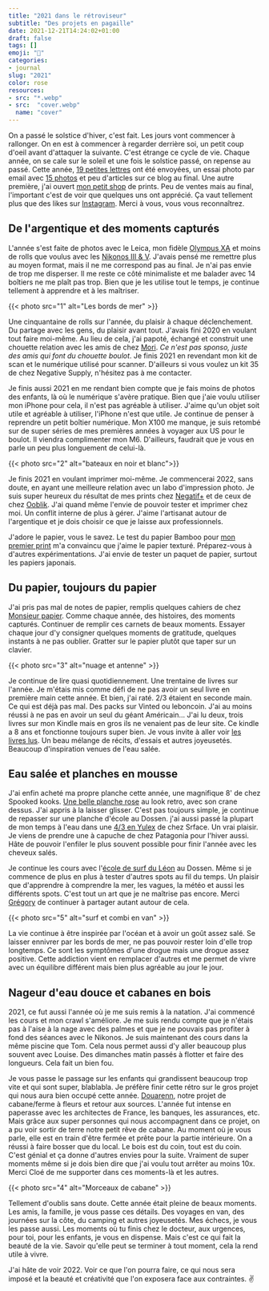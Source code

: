 ```yaml
---
title: "2021 dans le rétroviseur"
subtitle: "Des projets en pagaille"
date: 2021-12-21T14:24:02+01:00
draft: false
tags: []
emoji: "🌅"
categories:
- journal
slug: "2021"
color: rose
resources:
- src: "*.webp"
- src:  "cover.webp"
  name: "cover"
---
```

On a passé le solstice d'hiver, c'est fait. Les jours vont commencer à rallonger. On en est à commencer à regarder derrière soi, un petit coup d'oeil avant d'attaquer la suivante. C'est étrange ce cycle de vie. Chaque année, on se cale sur le soleil et une fois le solstice passé, on repense au passé. Cette année, [19 petites lettres](/bonjour) ont été envoyées, un essai photo par email avec [15 photos](/details) et peu d'articles sur ce blog au final. Une autre première, j'ai ouvert [mon petit shop](/shop) de prints. Peu de ventes mais au final, l'important c'est de voir que quelques uns ont apprécié. Ça vaut tellement plus que des likes sur [Instagram](https://instagram.com/bonjouryannick). Merci à vous, vous vous reconnaîtrez. 

## De l'argentique et des moments capturés

L'année s'est faite de photos avec le Leica, mon fidèle [Olympus XA](/olympus-xa) et moins de rolls que voulus avec les [Nikonos III & V](/nikonos-v). J'avais pensé me remettre plus au moyen format, mais il ne me correspond pas au final. Je n'ai pas envie de trop me disperser. Il me reste ce côté minimaliste et me balader avec 14 boîtiers ne me plaît pas trop. Bien que je les utilise tout le temps, je continue tellement à apprendre et à les maîtriser. 

{{< photo src="1" alt="Les bords de mer" >}}

Une cinquantaine de rolls sur l'année, du plaisir à chaque déclenchement. Du partage avec les gens, du plaisir avant tout. J'avais fini 2020 en voulant tout faire moi-même. Au lieu de cela, j'ai papoté, échangé et construit une chouette relation avec les amis de chez [Mori](https://morifilmlab.com). *Ce n'est pas sponso, juste des amis qui font du chouette boulot*. Je finis 2021 en revendant mon kit de scan et le numérique utilisé pour scanner. D'ailleurs si vous voulez un kit 35 de chez Negative Supply, n'hésitez pas à me contacter.

Je finis aussi 2021 en me rendant bien compte que je fais moins de photos des enfants, là où le numérique s'avère pratique. Bien que j'aie voulu utiliser mon iPhone pour cela, il n'est pas agréable à utiliser. J'aime qu'un objet soit utile et agréable à utiliser, l'iPhone n'est que utile. Je continue de penser à reprendre un petit boîtier numérique. Mon X100 me manque, je suis retombé sur de super séries de mes premières années à voyager aux US pour le boulot. Il viendra complimenter mon M6. D'ailleurs, faudrait que je vous en parle un peu plus longuement de celui-là. 

{{< photo src="2" alt="bateaux en noir et blanc">}}

Je finis 2021 en voulant imprimer moi-même. Je commencerai 2022, sans doute, en ayant une meilleure relation avec un labo d'impression photo. Je suis super heureux du résultat de mes prints chez [Negatif+](https://negatifplus.com) et de ceux de chez [Ooblik](https://print-ooblik.fr/fr/). J'ai quand même l'envie de pouvoir tester et imprimer chez moi. Un conflit interne de plus à gérer. J'aime l'artisanat autour de l'argentique et je dois choisir ce que je laisse aux professionnels. 

J'adore le papier, vous le savez. Le test du papier Bamboo pour [mon premier print](/shop/sunrise-i) m'a convaincu que j'aime le papier texturé. Préparez-vous à d'autres expérimentations. J'ai envie de tester un paquet de papier, surtout les papiers japonais.

## Du papier, toujours du papier

J'ai pris pas mal de notes de papier, remplis quelques cahiers de chez [Monsieur papier](https://www.monsieurpapier.fr/en/). Comme chaque année, des histoires, des moments capturés. Continuer de remplir ces carnets de beaux moments. Essayer chaque jour d'y consigner quelques moments de gratitude, quelques instants à ne pas oublier. Gratter sur le papier plutôt que taper sur un clavier.

{{< photo src="3"  alt="nuage et antenne" >}}

Je continue de lire quasi quotidiennement. Une trentaine de livres sur l'année. Je m'étais mis comme défi de ne pas avoir un seul livre en première main cette année. Et bien, j'ai raté. 2/3 étaient en seconde main. Ce qui est déjà pas mal. Des packs sur Vinted ou leboncoin. J'ai au moins réussi à ne pas en avoir un seul du géant Américain... J'ai lu deux, trois livres sur mon Kindle mais en gros ils ne venaient pas de leur site. Ce kindle a 8 ans et fonctionne toujours super bien. Je vous invite à aller voir [les livres lus](/books). Un beau mélange de récits, d'essais et autres joyeusetés. Beaucoup d'inspiration venues de l'eau salée. 

## Eau salée et planches en mousse

J'ai enfin acheté ma propre planche cette année, une magnifique 8' de chez Spooked kooks. [Une belle planche rose](https://spookedkooks.com/products/dead-hippie-8) au look retro, avec son crane dessus. J'ai appris à la laisser glisser. C'est pas toujours simple, je continue de repasser sur une planche d'école au Dossen. j'ai aussi passé la plupart de mon temps à l'eau dans une [4/3 en Yulex](https://srface.com/shop/mens-eco-wetsuit/?currency=EUR) de chez Srface. Un vrai plaisir. Je viens de prendre une à capuche de chez Patagonia pour l'hiver aussi. Hâte de pouvoir l'enfiler le plus souvent possible pour finir l'année avec les cheveux salés.

Je continue les cours avec l'[école de surf du Léon](https://www.ecole-surf-leon.com) au Dossen. Même si je commence de plus en plus à tester d'autres spots au fil du temps. Un plaisir que d'apprendre à comprendre la mer, les vagues, la météo et aussi les différents spots. C'est tout un art que je ne maîtrise pas encore. Merci [Grégory](https://gregorymignard.com/la-bonne-meteo/) de continuer à partager autant autour de cela.

{{< photo src="5" alt="surf et combi en van" >}}

La vie continue à être inspirée par l'océan et à avoir un goût assez salé. Se laisser ennivrer par les bords de mer, ne pas pouvoir rester loin d'elle trop longtemps. Ce sont les symptômes d'une drogue mais une drogue assez positive. Cette addiction vient en remplacer d'autres et me permet de vivre avec un équilibre différent mais bien plus agréable au jour le jour. 

## Nageur d'eau douce et cabanes en bois

2021, ce fut aussi l'année où je me suis remis à la natation. J'ai commencé les cours et mon crawl s'améliore. Je me suis rendu compte que je n'étais pas à l'aise à la nage avec des palmes et que je ne pouvais pas profiter à fond des séances avec le Nikonos. Je suis maintenant des cours dans la même piscine que Tom. Cela nous permet aussi d'y aller beaucoup plus souvent avec Louise. Des dimanches matin passés à flotter et faire des longueurs. Cela fait un bien fou. 

Je vous passe le passage sur les enfants qui grandissent beaucoup trop vite et qui sont super, blablabla. Je préfère finir cette rétro sur le gros projet qui nous aura bien occupé cette année. [Douarenn](https://instagram.com/douarenn), notre projet de cabane/ferme à fleurs et retour aux sources. L'année fut intense en paperasse avec les architectes de France, les banques, les assurances, etc. Mais grâce aux super personnes qui nous accompagnent dans ce projet, on a pu voir sortir de terre notre petit rêve de cabane. Au moment où je vous parle, elle est en train d'être fermée et prête pour la partie intérieure. On a réussi à faire bosser que du local. Le bois est du coin, tout est du coin. C'est génial et ça donne d'autres envies pour la suite. Vraiment de super moments même si je dois bien dire que j'ai voulu tout arrêter au moins 10x. Merci Cloé de me supporter dans ces moments-là et les autres.

{{< photo src="4" alt="Morceaux de cabane" >}}

Tellement d'oublis sans doute. Cette année était pleine de beaux moments. Les amis, la famille, je vous passe ces détails. Des voyages en van, des journées sur la côte, du camping et autres joyeusetés. Mes échecs, je vous les passe aussi. Les moments où tu finis chez le docteur, aux urgences, pour toi, pour les enfants, je vous en dispense. Mais c'est ce qui fait la beauté de la vie. Savoir qu'elle peut se terminer à tout moment, cela la rend utile à vivre. 

J'ai hâte de voir 2022. Voir ce que l'on pourra faire, ce qui nous sera imposé et la beauté et créativité que l'on exposera face aux contraintes. ✌ 
